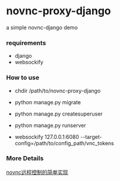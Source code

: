 # novnc-proxy-django
a simple novnc-django demo

### requirements

- django
- websockify

### How to use

- chdir /path/to/novnc-proxy-django
- python manage.py migrate
- python manage.py createsuperuser
- python manage.py runserver

- websockify 127.0.0.1:6080 --target-config=/path/to/config_path/vnc_tokens

### More Details
[novnc远程控制的简单实现](http://www.missuor.com/blog/2016/9/novnc-in-django-demo)

